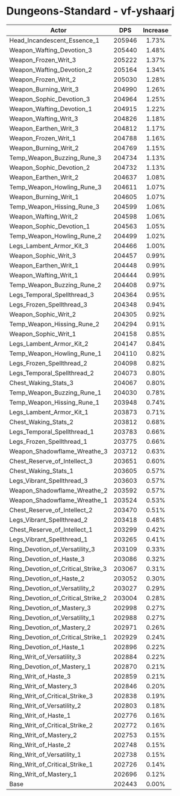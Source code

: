 # Dungeons-Standard - vf-yshaarj
| Actor | DPS | Increase |
|---|:---:|:---:|
|Head_Incandescent_Essence_1|205946|1.73%|
|Weapon_Wafting_Devotion_3|205440|1.48%|
|Weapon_Frozen_Writ_3|205222|1.37%|
|Weapon_Wafting_Devotion_2|205164|1.34%|
|Weapon_Frozen_Writ_2|205030|1.28%|
|Weapon_Burning_Writ_3|204990|1.26%|
|Weapon_Sophic_Devotion_3|204964|1.25%|
|Weapon_Wafting_Devotion_1|204915|1.22%|
|Weapon_Wafting_Writ_3|204826|1.18%|
|Weapon_Earthen_Writ_3|204812|1.17%|
|Weapon_Frozen_Writ_1|204788|1.16%|
|Weapon_Burning_Writ_2|204769|1.15%|
|Temp_Weapon_Buzzing_Rune_3|204734|1.13%|
|Weapon_Sophic_Devotion_2|204732|1.13%|
|Weapon_Earthen_Writ_2|204637|1.08%|
|Temp_Weapon_Howling_Rune_3|204611|1.07%|
|Weapon_Burning_Writ_1|204605|1.07%|
|Temp_Weapon_Hissing_Rune_3|204599|1.06%|
|Weapon_Wafting_Writ_2|204598|1.06%|
|Weapon_Sophic_Devotion_1|204563|1.05%|
|Temp_Weapon_Howling_Rune_2|204499|1.02%|
|Legs_Lambent_Armor_Kit_3|204466|1.00%|
|Weapon_Sophic_Writ_3|204457|0.99%|
|Weapon_Earthen_Writ_1|204448|0.99%|
|Weapon_Wafting_Writ_1|204444|0.99%|
|Temp_Weapon_Buzzing_Rune_2|204408|0.97%|
|Legs_Temporal_Spellthread_3|204364|0.95%|
|Legs_Frozen_Spellthread_3|204348|0.94%|
|Weapon_Sophic_Writ_2|204305|0.92%|
|Temp_Weapon_Hissing_Rune_2|204294|0.91%|
|Weapon_Sophic_Writ_1|204158|0.85%|
|Legs_Lambent_Armor_Kit_2|204147|0.84%|
|Temp_Weapon_Howling_Rune_1|204110|0.82%|
|Legs_Frozen_Spellthread_2|204098|0.82%|
|Legs_Temporal_Spellthread_2|204073|0.80%|
|Chest_Waking_Stats_3|204067|0.80%|
|Temp_Weapon_Buzzing_Rune_1|204030|0.78%|
|Temp_Weapon_Hissing_Rune_1|203948|0.74%|
|Legs_Lambent_Armor_Kit_1|203873|0.71%|
|Chest_Waking_Stats_2|203812|0.68%|
|Legs_Temporal_Spellthread_1|203783|0.66%|
|Legs_Frozen_Spellthread_1|203775|0.66%|
|Weapon_Shadowflame_Wreathe_3|203712|0.63%|
|Chest_Reserve_of_Intellect_3|203651|0.60%|
|Chest_Waking_Stats_1|203605|0.57%|
|Legs_Vibrant_Spellthread_3|203603|0.57%|
|Weapon_Shadowflame_Wreathe_2|203592|0.57%|
|Weapon_Shadowflame_Wreathe_1|203524|0.53%|
|Chest_Reserve_of_Intellect_2|203470|0.51%|
|Legs_Vibrant_Spellthread_2|203418|0.48%|
|Chest_Reserve_of_Intellect_1|203299|0.42%|
|Legs_Vibrant_Spellthread_1|203265|0.41%|
|Ring_Devotion_of_Versatility_3|203109|0.33%|
|Ring_Devotion_of_Haste_3|203086|0.32%|
|Ring_Devotion_of_Critical_Strike_3|203067|0.31%|
|Ring_Devotion_of_Haste_2|203052|0.30%|
|Ring_Devotion_of_Versatility_2|203027|0.29%|
|Ring_Devotion_of_Critical_Strike_2|203004|0.28%|
|Ring_Devotion_of_Mastery_3|202998|0.27%|
|Ring_Devotion_of_Versatility_1|202988|0.27%|
|Ring_Devotion_of_Mastery_2|202971|0.26%|
|Ring_Devotion_of_Critical_Strike_1|202929|0.24%|
|Ring_Devotion_of_Haste_1|202896|0.22%|
|Ring_Writ_of_Versatility_3|202884|0.22%|
|Ring_Devotion_of_Mastery_1|202870|0.21%|
|Ring_Writ_of_Haste_3|202859|0.21%|
|Ring_Writ_of_Mastery_3|202846|0.20%|
|Ring_Writ_of_Critical_Strike_3|202838|0.19%|
|Ring_Writ_of_Versatility_2|202803|0.18%|
|Ring_Writ_of_Haste_1|202776|0.16%|
|Ring_Writ_of_Critical_Strike_2|202772|0.16%|
|Ring_Writ_of_Mastery_2|202753|0.15%|
|Ring_Writ_of_Haste_2|202748|0.15%|
|Ring_Writ_of_Versatility_1|202738|0.15%|
|Ring_Writ_of_Critical_Strike_1|202726|0.14%|
|Ring_Writ_of_Mastery_1|202696|0.12%|
|Base|202443|0.00%|
